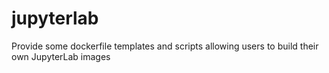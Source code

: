 # jupyterlab
Provide some dockerfile templates and scripts allowing users to build their own JupyterLab images
